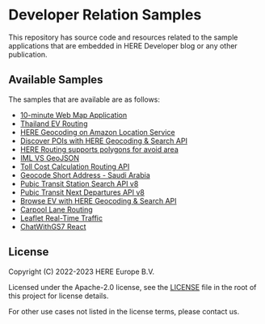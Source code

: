# Developer Relation Samples

This repository has source code and resources related to the sample applications that are embedded in HERE Developer blog or any other publication.

## Available Samples

The samples that are available are as follows:

- [10-minute Web Map Application](https://github.com/heremaps/devrel-samples/tree/main/10-mins-web)
- [Thailand EV Routing](https://github.com/heremaps/devrel-samples/tree/main/ev-routing-via-waypoints-thailand)
- [HERE Geocoding on Amazon Location Service](https://github.com/heremaps/devrel-samples/tree/main/aws-here-geocoding)
- [Discover POIs with HERE Geocoding & Search API](https://github.com/heremaps/devrel-samples/tree/main/discover-poi)
- [HERE Routing supports polygons for avoid area](https://github.com/heremaps/devrel-samples/tree/main/polygon-avoid-routing)
- [IML VS GeoJSON](https://github.com/heremaps/devrel-samples/tree/main/iml-vs-geojson)
- [Toll Cost Calculation Routing API](https://github.com/heremaps/devrel-samples/tree/main/toll-cost-routing-api)
- [Geocode Short Address - Saudi Arabia](https://github.com/heremaps/devrel-samples/tree/main/geocode-short-address-sau)
- [Pubic Transit Station Search API v8](https://github.com/heremaps/devrel-samples/tree/main/public-transit-search-station)
- [Pubic Transit Next Departures API v8](https://github.com/heremaps/devrel-samples/tree/main/public-transit-next-departures)
- [Browse EV with HERE Geocoding & Search API](https://github.com/heremaps/devrel-samples/tree/main/browse-ev-geocoding)
- [Carpool Lane Routing](https://github.com/heremaps/devrel-samples/tree/main/carpool-lane-routing)
- [Leaflet Real-Time Traffic](https://github.com/heremaps/devrel-samples/tree/main/leaflet-traffic)
- [ChatWithGS7 React](https://github.com/heremaps/devrel-samples/tree/main/chatwithgs7-react)

## License

Copyright (C) 2022-2023 HERE Europe B.V.

Licensed under the Apache-2.0 license, see the [LICENSE](./LICENSE) file in the root of this project for license details.

For other use cases not listed in the license terms, please contact us.

